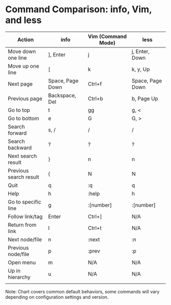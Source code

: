 # Command Comparison: info, Vim, and less

| Action                    | info              | Vim (Command Mode) | less              |
|---------------------------|-------------------|---------------------|-------------------|
| Move down one line        | ], Enter          | j                   | j, Enter, Down    |
| Move up one line          | [                 | k                   | k, y, Up          |
| Next page                 | Space, Page Down  | Ctrl+f              | Space, Page Down  |
| Previous page             | Backspace, Del    | Ctrl+b              | b, Page Up        |
| Go to top                 | t                 | gg                  | g, <               |
| Go to bottom              | e                 | G                   | G, >               |
| Search forward            | s, /              | /                   | /                 |
| Search backward           | ?                 | ?                   | ?                 |
| Next search result        | }                 | n                   | n                 |
| Previous search result    | {                 | N                   | N                 |
| Quit                      | q                 | :q                  | q                 |
| Help                      | h                 | :help               | h                 |
| Go to specific line       | g                 | :[number]           | :[number]         |
| Follow link/tag           | Enter             | Ctrl+]              | N/A               |
| Return from link          | l                 | Ctrl+t              | N/A               |
| Next node/file            | n                 | :next               | :n                |
| Previous node/file        | p                 | :prev               | :p                |
| Open menu                 | m                 | N/A                 | N/A               |
| Up in hierarchy           | u                 | N/A                 | N/A               |
|                           |                   |                     |                   |

Note: Chart covers common default behaviors, some commands will vary depending on configuration settings and version.